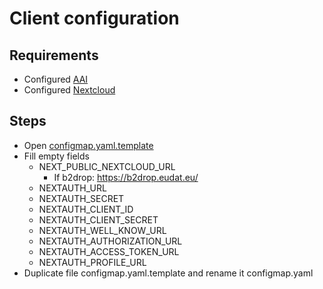 # Client configuration
## Requirements
- Configured [AAI](config_AAI.md)
- Configured [Nextcloud](config_Nextcloud.md)
## Steps
- Open [configmap.yaml.template](../k8s/local/client/configmap.yaml.template)
- Fill empty fields
  - NEXT_PUBLIC_NEXTCLOUD_URL
    - If b2drop: https://b2drop.eudat.eu/
  - NEXTAUTH_URL
  - NEXTAUTH_SECRET
  - NEXTAUTH_CLIENT_ID
  - NEXTAUTH_CLIENT_SECRET
  - NEXTAUTH_WELL_KNOW_URL
  - NEXTAUTH_AUTHORIZATION_URL
  - NEXTAUTH_ACCESS_TOKEN_URL
  - NEXTAUTH_PROFILE_URL
- Duplicate file configmap.yaml.template and rename it configmap.yaml

